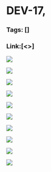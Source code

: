 # DEV-17,
### Tags: []
### Link:[<>]

![](../images/DEV-17/DEV-17-A1.png)

![](../images/DEV-17/DEV-17-A2.png)

![](../images/DEV-17/DEV-17-A3.png)

![](../images/DEV-17/DEV-17-A4.png)

![](../images/DEV-17/DEV-17-A5.png)

![](../images/DEV-17/DEV-17-A6.png)

![](../images/DEV-17/DEV-17-A7.png)

![](../images/DEV-17/DEV-17-A8.png)

![](../images/DEV-17/DEV-17-A9.png)

![](../images/DEV-17/DEV-17-A10.png)

